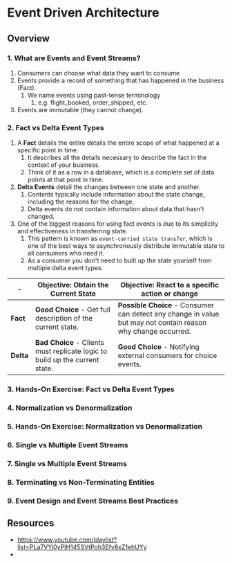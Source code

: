 # Event Driven Architecture

## Overview

### 1. What are Events and Event Streams?

1. Consumers can choose what data they want to consume
2. Events provide a record of something that has happened in the business (Fact).
    1. We name events using past-tense terminology
        1. e.g. flight_booked, order_shipped, etc.
3. Events are immutable (they cannot change).

### 2. Fact vs Delta Event Types

1. A **Fact** details the entire details the entire scope of what happened at a specific point in time.
   1. It describes all the details necessary to describe the fact in the context of your business.
   2. Think of it as a row in a database, which is a complete set of data points at that point in time.
2. **Delta Events** detail the changes between one state and another.
   1. Contents typically include information about the state change, including the reasons for the change.
   2. Delta events do not contain information about data that hasn't changed.
3. One of the biggest reasons for using fact events is due to its simplicity and effectiveness in transferring state.
   1. This pattern is known as `event-carried state transfer`, which is one of the best ways to
      asynchronously distribute immutable state to all consumers who need it.
   2. As a consumer you don't need to built up the state yourself from multiple delta event types.

| -         | **Objective**: Obtain the Current State                                      | **Objective**: React to a specific action or change                                                           |
| --------- | ---------------------------------------------------------------------------- | ------------------------------------------------------------------------------------------------------------- |
| **Fact**  | **Good Choice** - Get full description of the current state.                 | **Possible Choice** - Consumer can detect any change in value but may not contain reason why change occurred. |
| **Delta** | **Bad Choice** - Clients must replicate logic to build up the current state. | **Good Choice** - Notifying external consumers for choice events.                                             |

### 3. Hands-On Exercise: Fact vs Delta Event Types

### 4. Normalization vs Denormalization

### 5. Hands-On Exercise: Normalization vs Denormalization

### 6. Single vs Multiple Event Streams

### 7. Single vs Multiple Event Streams

### 8. Terminating vs Non-Terminating Entities

### 9.  Event Design and Event Streams Best Practices

## Resources

- <https://www.youtube.com/playlist?list=PLa7VYi0yPIH145SVtPoh3Efv8xZ1ehUYy>
- 
